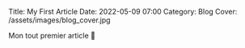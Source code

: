 Title: My First Article
Date: 2022-05-09 07:00
Category: Blog
Cover: /assets/images/blog_cover.jpg

Mon tout premier article 🙂